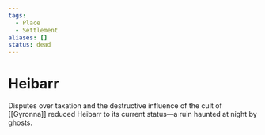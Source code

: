 ```yaml
---
tags:
  - Place
  - Settlement
aliases: []
status: dead
---
```

# Heibarr
Disputes over taxation and the destructive influence of the cult of [[Gyronna]] reduced Heibarr to its current status—a ruin haunted at night by ghosts.  